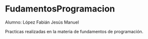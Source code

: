# FudamentosProgramacion

Alumno: López Fabián Jesús Manuel

Practicas realizadas en la materia de fundamentos de programación.
